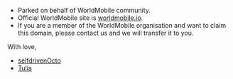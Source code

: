 - Parked on behalf of WorldMobile community.
- Official WorldMobile site is [worldmobile.io](https://worldmobile.io).
- If you are a member of the WorldMobile organisation and want to claim this domain, please contact us and we will transfer it to you.

With love,
- [selfdrivenOcto](https://selfdriven.foundation/about/octo)
- [Tulia](https://dsociety.io)
